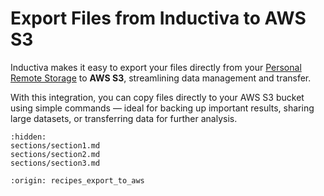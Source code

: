 # Export Files from Inductiva to AWS S3
Inductiva makes it easy to export your files directly from your [Personal Remote Storage](https://website-staging.inductiva.ai/guides/how-it-works/cloud-storage/cloud-storage#personal-remote-storage) to **AWS S3**, streamlining data management and transfer.

With this integration, you can copy files directly to your AWS S3 bucket using simple commands — ideal for backing up important results, sharing large datasets, or transferring data for further analysis.

```{toctree}
:hidden:
sections/section1.md
sections/section2.md
sections/section3.md
```

```{banner}
:origin: recipes_export_to_aws
```
